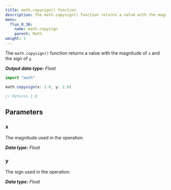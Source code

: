 ```yaml
---
title: math.copysign() function
description: The math.copysign() function returns a value with the magnitude of `x` and the sign of `y`.
menu:
  flux_0_36:
    name: math.copysign
    parent: Math
weight: 1
---
```


The `math.copysign()` function returns a value with the magnitude of `x` and the sign of `y`.

_**Output data type:** Float_

```js
import "math"

math.copysign(x: 1.0, y: 2.0)

// Returns 1.0
```

## Parameters

### x
The magnitude used in the operation.

_**Data type:** Float_

### y
The sign used in the operation.

_**Data type:** Float_
